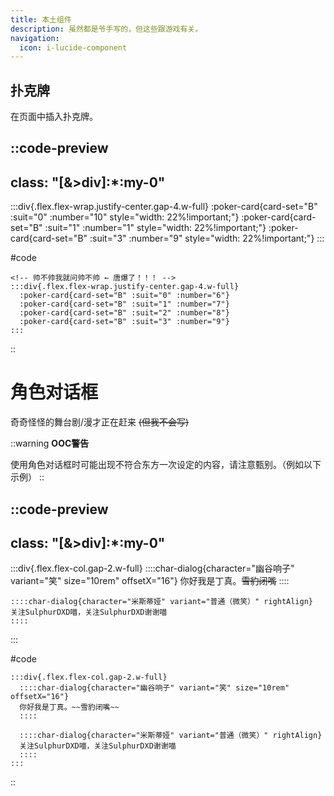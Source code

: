 ```yaml
---
title: 本土组件
description: 虽然都是爷手写的，但这些跟游戏有关。
navigation:
  icon: i-lucide-component
---
```


## 扑克牌

在页面中插入扑克牌。

::code-preview
---
class: "[&>div]:*:my-0"
---
:::div{.flex.flex-wrap.justify-center.gap-4.w-full}
  :poker-card{card-set="B" :suit="0" :number="10" style="width: 22%!important;"}
  :poker-card{card-set="B" :suit="1" :number="1" style="width: 22%!important;"}
  :poker-card{card-set="B" :suit="3" :number="9" style="width: 22%!important;"}
:::

#code
```mdc
<!-- 帅不帅我就问帅不帅 ← 唐爆了！！！ -->
:::div{.flex.flex-wrap.justify-center.gap-4.w-full}
  :poker-card{card-set="B" :suit="0" :number="6"}
  :poker-card{card-set="B" :suit="1" :number="7"}
  :poker-card{card-set="B" :suit="2" :number="8"}
  :poker-card{card-set="B" :suit="3" :number="9"}
:::
```
::

# 角色对话框

奇奇怪怪的舞台剧/漫才正在赶来 ~~(但我不会写)~~

::warning
**OOC警告**

使用角色对话框时可能出现不符合东方一次设定的内容，请注意甄别。（例如以下示例）
::

::code-preview
---
class: "[&>div]:*:my-0"
---
  :::div{.flex.flex-col.gap-2.w-full}
    ::::char-dialog{character="幽谷响子" variant="笑" size="10rem" offsetX="16"}
    你好我是丁真。~~雪豹闭嘴~~
    ::::

    ::::char-dialog{character="米斯蒂娅" variant="普通（微笑）" rightAlign}
    关注SulphurDXD喵，关注SulphurDXD谢谢喵
    ::::
  :::

#code
```mdc
:::div{.flex.flex-col.gap-2.w-full}
  ::::char-dialog{character="幽谷响子" variant="笑" size="10rem" offsetX="16"}
  你好我是丁真。~~雪豹闭嘴~~
  ::::

  ::::char-dialog{character="米斯蒂娅" variant="普通（微笑）" rightAlign}
  关注SulphurDXD喵，关注SulphurDXD谢谢喵
  ::::
:::
```
::

